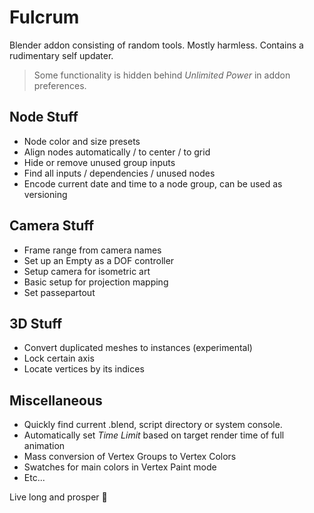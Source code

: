 # Fulcrum

Blender addon consisting of random tools. Mostly harmless. Contains a rudimentary self updater.

> Some functionality is hidden behind *Unlimited Power* in addon preferences.

## Node Stuff
<!-- - Compare speed of selected shader nodes and color them by their efficiency -->
- Node color and size presets
- Align nodes automatically / to center / to grid
- Hide or remove unused group inputs
- Find all inputs / dependencies / unused nodes
- Encode current date and time to a node group, can be used as versioning

## Camera Stuff
- Frame range from camera names
- Set up an Empty as a DOF controller
- Setup camera for isometric art
- Basic setup for projection mapping
- Set passepartout

## 3D Stuff
- Convert duplicated meshes to instances (experimental)
- Lock certain axis
- Locate vertices by its indices

## Miscellaneous
- Quickly find current .blend, script directory or system console.
- Automatically set *Time Limit* based on target render time of full animation
- Mass conversion of Vertex Groups to Vertex Colors
- Swatches for main colors in Vertex Paint mode
- Etc...

Live long and prosper 🖖